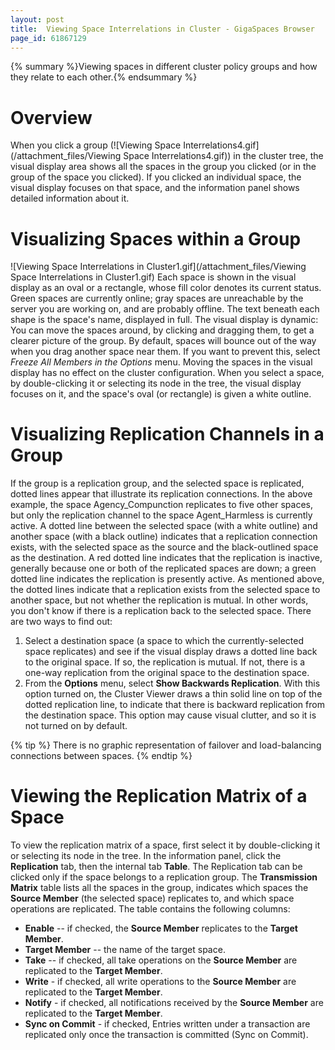 ```yaml
---
layout: post
title:  Viewing Space Interrelations in Cluster - GigaSpaces Browser
page_id: 61867129
---
```


{% summary %}Viewing spaces in different cluster policy groups and how they relate to each other.{% endsummary %}

# Overview

When you click a group (![Viewing Space Interrelations4.gif](/attachment_files/Viewing Space Interrelations4.gif)) in the cluster tree, the visual display area shows all the spaces in the group you clicked (or in the group of the space you clicked). If you clicked an individual space, the visual display focuses on that space, and the information panel shows detailed information about it.

# Visualizing Spaces within a Group

![Viewing Space Interrelations in Cluster1.gif](/attachment_files/Viewing Space Interrelations in Cluster1.gif)
Each space is shown in the visual display as an oval or a rectangle, whose fill color denotes its current status. Green spaces are currently online; gray spaces are unreachable by the server you are working on, and are probably offline. The text beneath each shape is the space's name, displayed in full.
The visual display is dynamic: You can move the spaces around, by clicking and dragging them, to get a clearer picture of the group. By default, spaces will bounce out of the way when you drag another space near them. If you want to prevent this, select **Freeze All Members* in the *Options** menu. Moving the spaces in the visual display has no effect on the cluster configuration.
When you select a space, by double-clicking it or selecting its node in the tree, the visual display focuses on it, and the space's oval (or rectangle) is given a white outline.

# Visualizing Replication Channels in a Group

If the group is a replication group, and the selected space is replicated, dotted lines appear that illustrate its replication connections. In the above example, the space Agency_Compunction replicates to five other spaces, but only the replication channel to the space Agent_Harmless is currently active.
A dotted line between the selected space (with a white outline) and another space (with a black outline) indicates that a replication connection exists, with the selected space as the source and the black-outlined space as the destination. A red dotted line indicates that the replication is inactive, generally because one or both of the replicated spaces are down; a green dotted line indicates the replication is presently active.
As mentioned above, the dotted lines indicate that a replication exists from the selected space to another space, but not whether the replication is mutual. In other words, you don't know if there is a replication back to the selected space. There are two ways to find out:

1. Select a destination space (a space to which the currently-selected space replicates) and see if the visual display draws a dotted line back to the original space. If so, the replication is mutual. If not, there is a one-way replication from the original space to the destination space.
1. From the **Options** menu, select **Show Backwards Replication**. With this option turned on, the Cluster Viewer draws a thin solid line on top of the dotted replication line, to indicate that there is backward replication from the destination space. This option may cause visual clutter, and so it is not turned on by default.

{% tip %}
There is no graphic representation of failover and load-balancing connections between spaces.
{% endtip %}

# Viewing the Replication Matrix of a Space

To view the replication matrix of a space, first select it by double-clicking it or selecting its node in the tree. In the information panel, click the **Replication** tab, then the internal tab **Table**. The Replication tab can be clicked only if the space belongs to a replication group.
The **Transmission Matrix** table lists all the spaces in the group, indicates which spaces the **Source Member** (the selected space) replicates to, and which space operations are replicated. The table contains the following columns:

- **Enable** -- if checked, the **Source Member** replicates to the **Target Member**.
- **Target Member** -- the name of the target space.
- **Take** -- if checked, all take operations on the **Source Member** are replicated to the **Target Member**.
- **Write** -  if checked, all write operations to the **Source Member** are replicated to the **Target Member**.
- **Notify** - if checked, all notifications received by the **Source Member** are replicated to the **Target Member**.
- **Sync on Commit** - if checked, Entries written under a transaction are replicated only once the transaction is committed (Sync on Commit).
